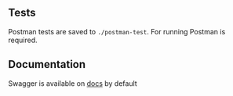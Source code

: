 Tests
---

Postman tests are saved to `./postman-test`. For running Postman is required.

Documentation
---

Swagger is available on [docs](http://localhost:8080/backend-test/swagger-ui.html) by default
